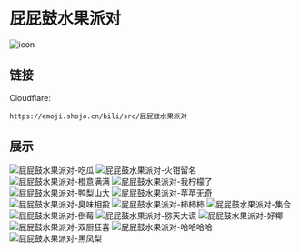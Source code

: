 # 屁屁鼓水果派对
![icon](https://emoji.shojo.cn/bili/src/屁屁鼓水果派对/icon.png)
## 链接
Cloudflare:
```
https://emoji.shojo.cn/bili/src/屁屁鼓水果派对
```
## 展示
![屁屁鼓水果派对-吃瓜](https://emoji.shojo.cn/bili/src/屁屁鼓水果派对/屁屁鼓水果派对-吃瓜.png)
![屁屁鼓水果派对-火钳留名](https://emoji.shojo.cn/bili/src/屁屁鼓水果派对/屁屁鼓水果派对-火钳留名.png)
![屁屁鼓水果派对-橙意满满](https://emoji.shojo.cn/bili/src/屁屁鼓水果派对/屁屁鼓水果派对-橙意满满.png)
![屁屁鼓水果派对-我柠檬了](https://emoji.shojo.cn/bili/src/屁屁鼓水果派对/屁屁鼓水果派对-我柠檬了.png)
![屁屁鼓水果派对-鸭梨山大](https://emoji.shojo.cn/bili/src/屁屁鼓水果派对/屁屁鼓水果派对-鸭梨山大.png)
![屁屁鼓水果派对-苹苹无奇](https://emoji.shojo.cn/bili/src/屁屁鼓水果派对/屁屁鼓水果派对-苹苹无奇.png)
![屁屁鼓水果派对-臭味相投](https://emoji.shojo.cn/bili/src/屁屁鼓水果派对/屁屁鼓水果派对-臭味相投.png)
![屁屁鼓水果派对-柿柿柿](https://emoji.shojo.cn/bili/src/屁屁鼓水果派对/屁屁鼓水果派对-柿柿柿.png)
![屁屁鼓水果派对-集合](https://emoji.shojo.cn/bili/src/屁屁鼓水果派对/屁屁鼓水果派对-集合.png)
![屁屁鼓水果派对-倒莓](https://emoji.shojo.cn/bili/src/屁屁鼓水果派对/屁屁鼓水果派对-倒莓.png)
![屁屁鼓水果派对-猕天大谎](https://emoji.shojo.cn/bili/src/屁屁鼓水果派对/屁屁鼓水果派对-猕天大谎.png)
![屁屁鼓水果派对-好椰](https://emoji.shojo.cn/bili/src/屁屁鼓水果派对/屁屁鼓水果派对-好椰.png)
![屁屁鼓水果派对-双厨狂喜](https://emoji.shojo.cn/bili/src/屁屁鼓水果派对/屁屁鼓水果派对-双厨狂喜.png)
![屁屁鼓水果派对-哈哈哈哈](https://emoji.shojo.cn/bili/src/屁屁鼓水果派对/屁屁鼓水果派对-哈哈哈哈.png)
![屁屁鼓水果派对-黑凤梨](https://emoji.shojo.cn/bili/src/屁屁鼓水果派对/屁屁鼓水果派对-黑凤梨.png)
